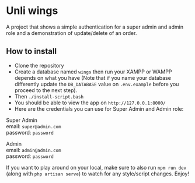 # Unli wings

A project that shows a simple authentication for a super admin and admin role and a demonstration of update/delete of an order.

## How to install

-   Clone the repository
-   Create a database named `wings` then run your XAMPP or WAMPP depends on what you have (Note that if you name your database differently update the `DB_DATABASE` value on `.env.example` before you proceed to the next step).
-   Then `./install-script.bash`
-   You should be able to view the app on `http://127.0.0.1:8000/`
-   Here are the credentials you can use for Super Admin and Admin role:

Super Admin <br>
email: `super@admin.com` <br>
password: `password`

Admin <br>
email: `admin@admin.com` <br>
password: `password`

If you want to play around on your local, make sure to also run `npm run dev` (along with `php artisan serve`) to watch for any style/script changes. Enjoy!
